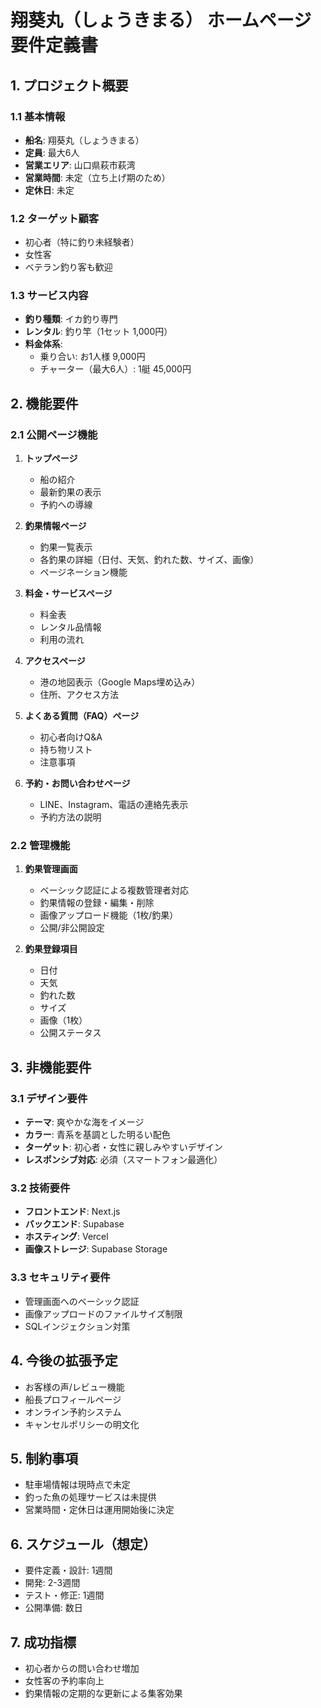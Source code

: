 # 翔葵丸（しょうきまる） ホームページ要件定義書

## 1. プロジェクト概要

### 1.1 基本情報
- **船名**: 翔葵丸（しょうきまる）
- **定員**: 最大6人
- **営業エリア**: 山口県萩市萩湾
- **営業時間**: 未定（立ち上げ期のため）
- **定休日**: 未定

### 1.2 ターゲット顧客
- 初心者（特に釣り未経験者）
- 女性客
- ベテラン釣り客も歓迎

### 1.3 サービス内容
- **釣り種類**: イカ釣り専門
- **レンタル**: 釣り竿（1セット 1,000円）
- **料金体系**:
  - 乗り合い: お1人様 9,000円
  - チャーター（最大6人）: 1艇 45,000円

## 2. 機能要件

### 2.1 公開ページ機能
1. **トップページ**
   - 船の紹介
   - 最新釣果の表示
   - 予約への導線

2. **釣果情報ページ**
   - 釣果一覧表示
   - 各釣果の詳細（日付、天気、釣れた数、サイズ、画像）
   - ページネーション機能

3. **料金・サービスページ**
   - 料金表
   - レンタル品情報
   - 利用の流れ

4. **アクセスページ**
   - 港の地図表示（Google Maps埋め込み）
   - 住所、アクセス方法

5. **よくある質問（FAQ）ページ**
   - 初心者向けQ&A
   - 持ち物リスト
   - 注意事項

6. **予約・お問い合わせページ**
   - LINE、Instagram、電話の連絡先表示
   - 予約方法の説明

### 2.2 管理機能
1. **釣果管理画面**
   - ベーシック認証による複数管理者対応
   - 釣果情報の登録・編集・削除
   - 画像アップロード機能（1枚/釣果）
   - 公開/非公開設定

2. **釣果登録項目**
   - 日付
   - 天気
   - 釣れた数
   - サイズ
   - 画像（1枚）
   - 公開ステータス

## 3. 非機能要件

### 3.1 デザイン要件
- **テーマ**: 爽やかな海をイメージ
- **カラー**: 青系を基調とした明るい配色
- **ターゲット**: 初心者・女性に親しみやすいデザイン
- **レスポンシブ対応**: 必須（スマートフォン最適化）

### 3.2 技術要件
- **フロントエンド**: Next.js
- **バックエンド**: Supabase
- **ホスティング**: Vercel
- **画像ストレージ**: Supabase Storage

### 3.3 セキュリティ要件
- 管理画面へのベーシック認証
- 画像アップロードのファイルサイズ制限
- SQLインジェクション対策

## 4. 今後の拡張予定
- お客様の声/レビュー機能
- 船長プロフィールページ
- オンライン予約システム
- キャンセルポリシーの明文化

## 5. 制約事項
- 駐車場情報は現時点で未定
- 釣った魚の処理サービスは未提供
- 営業時間・定休日は運用開始後に決定

## 6. スケジュール（想定）
- 要件定義・設計: 1週間
- 開発: 2-3週間
- テスト・修正: 1週間
- 公開準備: 数日

## 7. 成功指標
- 初心者からの問い合わせ増加
- 女性客の予約率向上
- 釣果情報の定期的な更新による集客効果